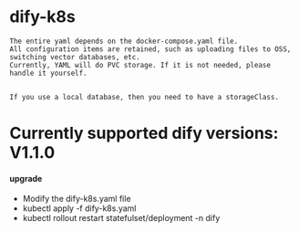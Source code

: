 # dify-k8s
    
    The entire yaml depends on the docker-compose.yaml file.
    All configuration items are retained, such as uploading files to OSS, switching vector databases, etc.
    Currently, YAML will do PVC storage. If it is not needed, please handle it yourself.


    If you use a local database, then you need to have a storageClass.
    
# Currently supported dify versions: V1.1.0

#### upgrade

 - Modify the dify-k8s.yaml file
 - kubectl apply -f dify-k8s.yaml
 - kubectl rollout restart statefulset/deployment <name> -n dify